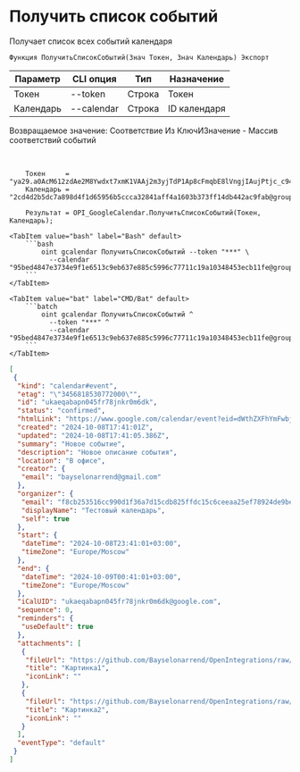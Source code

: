 ﻿---
sidebar_position: 2
---

# Получить список событий
 Получает список всех событий календаря



`Функция ПолучитьСписокСобытий(Знач Токен, Знач Календарь) Экспорт`

  | Параметр | CLI опция | Тип | Назначение |
  |-|-|-|-|
  | Токен | --token | Строка | Токен |
  | Календарь | --calendar | Строка | ID календаря |

  
  Возвращаемое значение:   Соответствие Из КлючИЗначение - Массив соответствий событий

<br/>




```bsl title="Пример кода"
    Токен     = "ya29.a0AcM612zdAe2M8Ywdxt7xmK1VAAj2m3yjTdP1Ap8cFmqbE8lVngjIAujPtjc_c94MCuKNLfn7MSssBd6NfMXDQDrHMUv7Fgjp7cjuXk68n...";
    Календарь = "2cd4d2b5dc7a898d4f1d65956b5ccca32841aff4a1603b373ff14db442ac9fab@group.calendar.google.com";

    Результат = OPI_GoogleCalendar.ПолучитьСписокСобытий(Токен, Календарь);
```
    

 <Tabs>
  
    <TabItem value="bash" label="Bash" default>
        ```bash
            oint gcalendar ПолучитьСписокСобытий --token "***" \
              --calendar "95bed4847e3734e9f1e6513c9eb637e885c5996c77711c19a10348453ecb11fe@group.calendar.google.com"
        ```
    </TabItem>
  
    <TabItem value="bat" label="CMD/Bat" default>
        ```batch
            oint gcalendar ПолучитьСписокСобытий ^
              --token "***" ^
              --calendar "95bed4847e3734e9f1e6513c9eb637e885c5996c77711c19a10348453ecb11fe@group.calendar.google.com"
        ```
    </TabItem>
</Tabs>


```json title="Результат"
[
 {
  "kind": "calendar#event",
  "etag": "\"3456818530772000\"",
  "id": "ukaeqabapn045fr78jnkr0m6dk",
  "status": "confirmed",
  "htmlLink": "https://www.google.com/calendar/event?eid=dWthZXFhYmFwbjA0NWZyNzhqbmtyMG02ZGsgZjhjYjI1MzUxNmNjOTkwZDFmMzZhN2QxNWNkYjgyNWZmZGMxNWM2Y2VlYWEyNWVmNzg5MjRkZTliZWVhM2E1NkBn",
  "created": "2024-10-08T17:41:01Z",
  "updated": "2024-10-08T17:41:05.386Z",
  "summary": "Новое событие",
  "description": "Новое описание события",
  "location": "В офисе",
  "creator": {
   "email": "bayselonarrend@gmail.com"
  },
  "organizer": {
   "email": "f8cb253516cc990d1f36a7d15cdb825ffdc15c6ceeaa25ef78924de9beea3a56@group.calendar.google.com",
   "displayName": "Тестовый календарь",
   "self": true
  },
  "start": {
   "dateTime": "2024-10-08T23:41:01+03:00",
   "timeZone": "Europe/Moscow"
  },
  "end": {
   "dateTime": "2024-10-09T00:41:01+03:00",
   "timeZone": "Europe/Moscow"
  },
  "iCalUID": "ukaeqabapn045fr78jnkr0m6dk@google.com",
  "sequence": 0,
  "reminders": {
   "useDefault": true
  },
  "attachments": [
   {
    "fileUrl": "https://github.com/Bayselonarrend/OpenIntegrations/raw/main/service/test_data/picture.jpg",
    "title": "Картинка1",
    "iconLink": ""
   },
   {
    "fileUrl": "https://github.com/Bayselonarrend/OpenIntegrations/raw/main/service/test_data/picture2.jpg",
    "title": "Картинка2",
    "iconLink": ""
   }
  ],
  "eventType": "default"
 }
]
```
